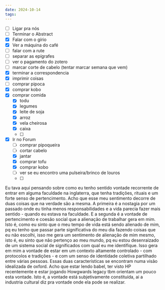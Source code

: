 ```yaml
---
date: 2024-10-14
tags:
---
```


- [ ] Ligar pra nós
- [ ] Terminar o Abstract
- [x] Falar com o gírio
- [x] Ver a máquina do café
- [ ] falar com a rute
- [ ] separar as epígrafes
- [ ] ver o pagamento do zotero
- [ ] marcar corte de cabelo (tentar marcar semana que vem)
- [x] terminar a correspondencia
- [x] imprimir coisas
- [ ] comprar pipoca
- [x] comprar kobo
- [x] comprar comida
	- [x] todu
	- [x] legumes
	- [x] leite de soja
	- [x] arroz
	- [x] vela cheirosa
	- [x] caixa
	- [ ] 

- [x] Ir no Forum
	- [ ] comprar pipoqueira
	- [ ] cortar cabelo
	- [x] jantar
	- [x] comprar tofu
	- [x] comprar kobo
	- [ ] ver se eu encontro uma pulseira/brinco de louros
	- [ ] 

Eu tava aqui pensando sobre como eu tenho sentido vontade recorrente de entrar em alguma faculdade na inglaterra, que tenha tradições, rituais e um forte senso de pertencimento. 
Acho que esse meu sentimento decorre de duas coisas que na verdade são a mesma. 
A primeira é a nostagia por um passado onde eu tinha menos responsabilidades e a vida parecia fazer mais sentido - quando eu estava na faculdade. E a segunda é a vontade de pertencimento e coesão social que a alienação de trabalhar gera em mim. 
Isto é, como eu sinto que o meu tempo de vida está sendo alienado de mim, pq eu tenho que passar parte significativa do meu dia fazendo coisas que eu não escolhi, isso me gera um sentimento de alienação de mim mesmo, isto é, eu sinto que não pertenço ao meu mundo, pq eu estou desenraizado de um sistema social de significados com qual eu me identifique. 
Isso gera em mim a vontade de estar em um contexto altamente controlado - com protocolos e tradições - e com um senso de identidade coletiva partilhado entre várias pessoas. Essas duas características se encontram numa visão idealizada de oxford.
Acho que estar lendo babel, ter visto HP recentemente e estar jogando Howgwards legacy tbm orientam um pouco esta vontade. Isto é, a vontade está subjetivamente constituída, ai a industria cultural diz pra vontade onde ela pode se realizar.